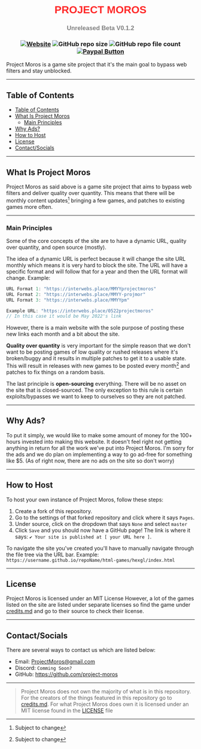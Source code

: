 <link rel="preconnect" href="https://fonts.googleapis.com">
<link rel="preconnect" href="https://fonts.gstatic.com" crossorigin>
<link href="https://fonts.googleapis.com/css2?family=Nunito+Sans:wght@300&display=swap" rel="stylesheet"> 
<div id="header" align="center">
  <h1 style="color: #ff2a2a; font-family: 'Nunito Sans', sans-serif;">PROJECT MOROS</h1>
  <h3 style="color: #808080; font-family: 'Nunito Sans', sans-serif;">Unreleased Beta V0.1.2<h3>
  <a href="https://sites.google.com/view/projectmoros"><img alt="Website" src="https://img.shields.io/website?&down_color=Red&down_message=Offline&up_color=Green&up_message=Online&url=https%3A%2F%2Fsites.google.com%2Fview%2Fprojectmoros&style=flat-square"></a>
  <img alt="GitHub repo size" src="https://img.shields.io/github/repo-size/Project-Moros/Project-Moros-Resources?style=flat-square">
  <img alt="GitHub repo file count" src="https://img.shields.io/github/directory-file-count/Project-Moros/Project-Moros-Resources?style=flat-square">
  <!-- <a href="https://discord.gg/INVITE"><img alt="Main Google Site" src="https://img.shields.io/discord/id here"></a> -->
  <a href="https://www.paypal.com/donate/?business=VJDEWWC6XZZ6W"><img alt="Paypal Button" src="https://img.shields.io/static/v1?label=PayPal&message=Donate&color=00457C&style=flat-square&logo=paypal"></a>
</div>
Project Moros is a game site project that it's the main goal to bypass web filters and stay unblocked.

---

## Table of Contents

- [Table of Contents](#table-of-contents)
- [What Is Project Moros](#what-is-project-moros)
  - [Main Principles](#main-principles)
- [Why Ads?](#why-ads)
- [How to Host](#how-to-host)
- [License](#license)
- [Contact/Socials](#contactsocials)

---

## What Is Project Moros

Project Moros as said above is a game site project that aims to bypass web filters and deliver quality over quantity. This means that there will be monthly content updates[^1] bringing a few games, and patches to existing games more often.

---

### Main Principles

Some of the core concepts of the site are to have a dynamic URL, quality over quantity, and open source (mostly).

The idea of a dynamic URL is perfect because it will change the site URL monthly which means it is very hard to block the site. The URL will have a specific format and will follow that for a year and then the URL format will change. Example:

```js
URL Format 1: "https://interwebs.place/MMYYprojectmoros"
URL Format 2: "https://interwebs.place/MMYY-projmor"
URL Format 3: "https://interwebs.place/MMYYpm"

Example URL: "https://interwebs.place/0522projectmoros"
// In this case it would be May 2022's link
```

However, there is a main website with the sole purpose of posting these new links each month and a bit about the site.

**Quality over quantity** is very important for the simple reason that we don't want to be posting games of low quality or rushed releases where it's broken/buggy and it results in multiple patches to get it to a usable state. This will result in releases with new games to be posted every month[^1] and patches to fix things on a random basis.

The last principle is **open-sourcing** everything. There will be no asset on the site that is closed-sourced. The only exception to this rule is certain exploits/bypasses we want to keep to ourselves so they are not patched.

---

## Why Ads?

To put it simply, we would like to make some amount of money for the 100+ hours invested into making this website. It doesn't feel right not getting anything in return for all the work we've put into Project Moros. I'm sorry for the ads and we do plan on implementing a way to go ad-free for something like $5. (As of right now, there are no ads on the site so don't worry)

---

## How to Host

To host your own instance of Project Moros, follow these steps:

1. Create a fork of this repository.
2. Go to the settings of that forked repository and click where it says `Pages`.
3. Under source, click on the dropdown that says `None` and select `master`
4. Click `Save` and you should now have a GitHub page! The link is where it says: `✔️ Your site is published at [ your URL here ]`.

To navigate the site you've created you'll have to manually navigate through the file tree via the URL bar. Example: `https://username.github.io/repoName/html-games/hexgl/index.html`

---

## License

Project Moros is licensed under an MIT License
However, a lot of the games listed on the site are listed under separate licenses so find the game under [credits.md](/credits.md) and go to their source to check their license.

---

## Contact/Socials

There are several ways to contact us which are listed below:

- Email: [ProjectMoros@gmail.com](mailto:projectmoros@gmail.com)
- Discord: `Comming Soon?`
- GitHub: https://github.com/project-moros

---

> Project Moros does not own the majority of what is in this repository. For the creators of the things featured in this repository go to [credits.md](/credits.md). For what Project Moros does own it is licensed under an MIT license found in the [LICENSE](/LICENSE) file

[^1]: Subject to change
